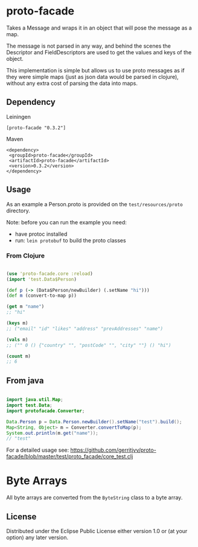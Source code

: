 # proto-facade

Takes a Message and wraps it in an object that will pose the message as a map.

The message is not parsed in any way, and behind the scenes the Descriptor and FieldDescriptors are used to get the values and keys of the object.

This implementation is simple but allows us to use proto messages as if they were simple maps (just as json data would be parsed in clojure), without
any extra cost of parsing the data into maps.


## Dependency

Leiningen

```[proto-facade "0.3.2"]```


Maven

```
<dependency>
 <groupId>proto-facade</groupId>
 <artifactId>proto-facade</artifactId>
 <version>0.3.2</version>
</dependency>
```

## Usage

As an example a Person.proto is provided on the ```test/resources/proto``` directory.

Note: before you can run the example you need:

* have protoc installed 
* run: ```lein protobuf``` to build the proto classes
 
 
### From Clojure

```clojure

(use 'proto-facade.core :reload)
(import 'test.Data$Person)

(def p (-> (Data$Person/newBuilder) (.setName "hi")))
(def m (convert-to-map p))

(get m "name")
;; "hi"

(keys m)
;; ("email" "id" "likes" "address" "prevAddresses" "name")

(vals m)
;; ("" 0 () {"country" "", "postCode" "", "city" ""} () "hi")

(count m)
;; 6

```

## From java

```java

import java.util.Map;
import test.Data;
import protofacade.Converter;

Data.Person p = Data.Person.newBuilder().setName("test").build();
Map<String, Object> m = Converter.convertToMap(p);
System.out.println(m.get("name"));
// "test"		

```

For a detailed usage see: https://github.com/gerritjvv/proto-facade/blob/master/test/proto_facade/core_test.clj

# Byte Arrays

All byte arrays are converted from the ```ByteString``` class to a byte array.

## License

Distributed under the Eclipse Public License either version 1.0 or (at
your option) any later version.
